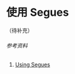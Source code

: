# 使用 Segues

（待补充）

###### 参考资料

1. [Using Segues](https://developer.apple.com/library/content/featuredarticles/ViewControllerPGforiPhoneOS/UsingSegues.html#//apple_ref/doc/uid/TP40007457-CH15-SW1)



